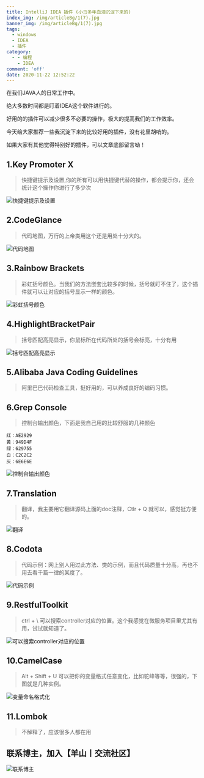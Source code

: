 ```yaml
---
title: IntelliJ IDEA 插件 (小马多年血泪沉淀下来的)
index_img: /img/articleBg/1(7).jpg
banner_img: /img/articleBg/1(7).jpg
tags:
  - windows
  - IDEA
  - 插件
category:
  - - 编程
    - IDEA
comment: 'off'
date: 2020-11-22 12:52:22
---
```


在我们JAVA人的日常工作中。

绝大多数时间都是盯着IDEA这个软件进行的。

好用的的插件可以减少很多不必要的操作，极大的提高我们的工作效率。

今天给大家推荐一些我沉淀下来的比较好用的插件，没有花里胡哨的。

如果大家有其他觉得特别好的插件，可以文章底部留言呦！

## 1.Key Promoter X

> 快捷键提示及设置,你的所有可以用快捷键代替的操作，都会提示你，还会统计这个操作你进行了多少次

![快捷键提示及设置](/img/articleContent/IDEAPlugins/KeyPromoterX.png)

## 2.CodeGlance 

> 代码地图，万行的上帝类用这个还是用处十分大的。


![代码地图](/img/articleContent/IDEAPlugins/CodeGlance.png)

## 3.Rainbow Brackets

> 彩虹括号颜色。当我们的方法嵌套比较多的时候，括号就盯不住了，这个插件就可以让对应的括号显示一样的颜色。

![彩虹括号颜色](/img/articleContent/IDEAPlugins/RainbowBrackets.png)

## 4.HighlightBracketPair 

> 括号匹配高亮显示，你鼠标所在代码所处的括号会标亮，十分有用

![括号匹配高亮显示](/img/articleContent/IDEAPlugins/HighlightBracketPair.png)

## 5.Alibaba Java Coding Guidelines

> 阿里巴巴代码检查工具，挺好用的，可以养成良好的编码习惯。

## 6.Grep Console

> 控制台输出颜色，下面是我自己用的比较舒服的几种颜色
> 
```
红：AE2929
黄：949D4F
绿：629755
白：C2C2C2
灰：6E6E6E
```

![控制台输出颜色](/img/articleContent/IDEAPlugins/GrepConsole.png)

## 7.Translation

> 翻译，我主要用它翻译源码上面的doc注释，Ctlr + Q 就可以，感觉挺方便的。

![翻译](/img/articleContent/IDEAPlugins/Translation.png)

## 8.Codota

> 代码示例：网上别人用过此方法、类的示例，而且代码质量十分高，再也不用去看千篇一律的某度了。

![代码示例](/img/articleContent/IDEAPlugins/Codota.png)

## 9.RestfulToolkit

> ctrl + \ 可以搜索controller对应的位置。这个我感觉在微服务项目里尤其有用，试试就知道了。

![可以搜索controller对应的位置](/img/articleContent/IDEAPlugins/RestfulToolkit.png)

## 10.CamelCase

> Alt + Shift + U 可以把你的变量格式任意变化，比如驼峰等等，很强的，下图就是几种实例。

![变量命名格式化](/img/articleContent/IDEAPlugins/CamelCase.png)

## 11.Lombok

> 不解释了，应该很多人都在用

## 联系博主，加入【羊山丨交流社区】
![联系博主](/img/icon/wechatFindMe.png)